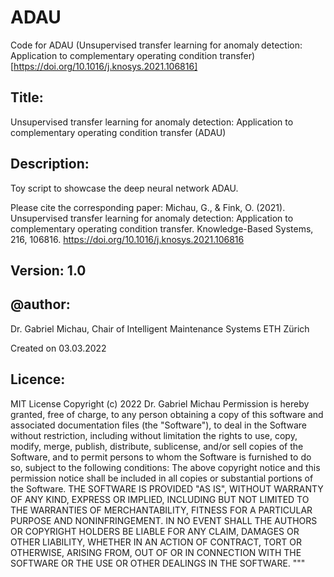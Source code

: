 # ADAU
Code for ADAU (Unsupervised transfer learning for anomaly detection: Application to complementary operating condition transfer)  [https://doi.org/10.1016/j.knosys.2021.106816]

Title: 
------
Unsupervised transfer learning for anomaly detection: Application to complementary operating condition transfer
(ADAU)

Description: 
--------------
Toy script to showcase the deep neural network ADAU.

Please cite the corresponding paper:
          Michau, G., & Fink, O. (2021).
          Unsupervised transfer learning for anomaly detection: Application to complementary operating condition transfer. 
          Knowledge-Based Systems, 216, 106816.
          https://doi.org/10.1016/j.knosys.2021.106816
          
Version: 1.0
--------

@author:  
--------  
Dr. Gabriel Michau,
Chair of Intelligent Maintenance Systems
ETH Zürich
          
Created on 03.03.2022

Licence:
----------
MIT License
Copyright (c) 2022 Dr. Gabriel Michau
Permission is hereby granted, free of charge, to any person obtaining a copy
of this software and associated documentation files (the "Software"), to deal
in the Software without restriction, including without limitation the rights
to use, copy, modify, merge, publish, distribute, sublicense, and/or sell
copies of the Software, and to permit persons to whom the Software is
furnished to do so, subject to the following conditions:
The above copyright notice and this permission notice shall be included in all
copies or substantial portions of the Software.
THE SOFTWARE IS PROVIDED "AS IS", WITHOUT WARRANTY OF ANY KIND, EXPRESS OR
IMPLIED, INCLUDING BUT NOT LIMITED TO THE WARRANTIES OF MERCHANTABILITY,
FITNESS FOR A PARTICULAR PURPOSE AND NONINFRINGEMENT. IN NO EVENT SHALL THE
AUTHORS OR COPYRIGHT HOLDERS BE LIABLE FOR ANY CLAIM, DAMAGES OR OTHER
LIABILITY, WHETHER IN AN ACTION OF CONTRACT, TORT OR OTHERWISE, ARISING FROM,
OUT OF OR IN CONNECTION WITH THE SOFTWARE OR THE USE OR OTHER DEALINGS IN THE
SOFTWARE.
"""
